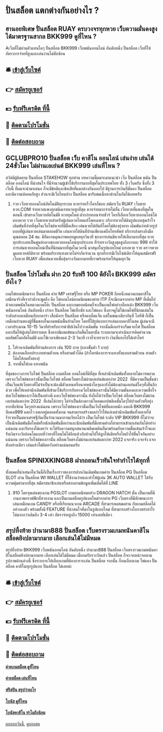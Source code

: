 # ปั่นสล็อต แตกต่างกันอย่างไร ?
## ฮานอยพิเศษ ปั่นสล็อต RUAY ครบวงจรทุกหวย เว็บความมั่นคงสูงได้มาตรฐานสากล BKK999 ดูที่ไหน ?
Aเว็บที่ไม่ผ่านตัวแทนใดๆ ปั่นสล็อต BKK999 เว็บพนันออนไลน์ อันดับหนึ่ง ปั่นสล็อต เว็บที่ให้อัตราการจ่ายที่สูงและเล่นง่านไม่ซับซ้อน

## 🛎 [เข้าสู่เว็บไซต์](https://bit.ly/3SdLNi2)
## 👉 [สมัครยูเซอร์](https://bit.ly/3SdLNi2)
## 💵 [รับฟรีเครดิต ที่นี้](https://bit.ly/3dyRKHj)
## 👑 [ติดตามโปรโมชั่น](https://bit.ly/3dyRKHj)
## 📱 [ติดต่อสอบถาม](https://bit.ly/3dyRKHj)

## GCLUBPRO10 ปั่นสล็อต เว็บ คาสิโน ออนไลน์ เล่นง่าย เล่นได้ 24ชั่วโมง ไม่ผ่านเอเย่นต์ BKK999 เล่นที่ไหน ?
สวัสดีผู้ติดตาม ปั่นสล็อต STAKEHOW ทุกท่าน บทความนี้ผมจะมาแนะนำ เว็บ ปั่นสล็อต พนัน ปั่นสล็อต ออนไลน์ ที่น่าสนใจ ที่มีจำนวนผู้เข้าใช้บริการมากที่สุดในประเทศไทย ทั้ง 3 เว็บครับ ซึ่งทั้ง 3 เว็บนี้ ที่ผมจะนำมาเสนอ ก็จะมีข้อดีและข้อเสียที่แตกต่างกันออกไป มีฐานการเงินที่มั่นคง ปั่นสล็อต และมีความปลอดภัยสูง ส่วนจะมีเว็บไหนบ้าง ปั่นสล็อต มารับชมเนื้อหาด้านในกันได้เลยครับ
1. รวย เว็บหวยออนไลน์อัตโนมัติทุกระบบ หวยจ่ายเร็วใครก็ชอบ สมัครเว็บ RUAY เว็บขายหวย.COM จ่ายหวยแพงทุกชนิดเรทหวยสูงที่สุด หวยจ่ายมากจ่ายไม่อั้น เว็บหวยที่แพงที่สุดในตอนนี้ เข้าตรงเว็บหวยอัตโนมัติ หวยยุคใหม่ ฝากง่ายถอนจ่ายชัวร์ ใครก็เลือกเว็บหวยออนไลน์ได้ แทงหวย รวย เว็บขายหวยสำหรับผู้เล่นหวยไทยแท้โดยเฉพาะ บริการหวยใต้ดินรูปแบบสุดเร้าใจ เดิมพันที่ง่ายที่สุดในเว็บไซต์หวยที่มีชื่อเสียง เล่นหวยได้ทันทีโดยไม่ต้องยุ่งยาก เดิมพันง่ายด้วยรูปแบบที่ผู้เล่นหวยเล่นมาตลอดชีวิต เล่นหวยใต้ดินที่บ้านเพียงแค่ถือโทรศัพท์ บริการส่งตรงถึงมือคุณตลอด 24 ชม. มีทีมงานคุณภาพคอยดูแลทุกวินาที ของการเล่นมีหวยให้เลือกมากที่สุด หวยทุกประเภทเป็นศูนย์กลางของหวยออนไลน์ทุกประเภท ที่จ่ายรางวัลสูงสุดสูงถึงบาทละ 999 ทำให้การเล่นหวยออนไลน์เป็นที่นิยมมากที่สุดในเวลานี้ มาสนุกในรูปแบบใหม่ แทงหวย รวย ตรวจหวย ดูผลหวยสถิติหวย พร้อมบริการแทงหวยไม่จำกัดจำนวน ทุกบริการมีเว็บไซต์เดียวให้คุณสมัครฟรีเว็บหวย RUAY เพื่อเล่นหวยเพื่อลุ้นรางวัลมากมายที่เราพร้อมจ่ายให้คุณทุกวัน

## ปั่นสล็อต โปรโมชั่น ฝาก 20 รับฟรี 100 ดียังไง BKK999 สมัครยังไง ?
เกมไพ่ยอดนิยมจาก ปั่นสล็อต ค่าย MP เศรษฐีไทย หรือ MP POKER อีกหนึ่งหมวดเกมคาสิโนเสมือนจริงที่เรากำลังจะพูดถึง คือ ไพ่ออนไลน์ยอดนิยมของค่าย ITP ก็จะมีเกมจากค่าย MP ที่เต็มไปด้วยเกมพนันในหมวดเกมโต๊ะ ปั่นสล็อต และเกมยอดนิยมก็จะเป็นเกมไพ่อย่างป๊อกเด้ง BKK999 เว็บพนันออนไลน์ อันดับหนึ่ง เก้าเก ปั่นสล็อต ไพ่เท็กซัส และไพ่แคง ซึ่งอาจดูไม่ใช่เกมไพ่ที่นิยมเล่นในระดับสากลเหมือนกับบาคาร่า เสือมังกร ปั่นสล็อต หรือแบล็คแจ็ค
แต่ในขณะเดียวกันที่ ไอทีพี ก็เป็นเหมือนบ้านของผู้ที่ชื่นชอบในเกมพนันพื้นบ้านไทย โดยที่ใช้รูปแบบการเล่นแบบคาสิโนสด ผู้เล่นจะมีเวลาประมาณ 10-15 วินาทีสำหรับการนำชิปเงินไปวางเดิมพัน จากนั้นดีเลอร์จะเริ่มแจกไพ่ ปั่นสล็อต และเปิดให้ผู้เล่นได้ทราบผล ซึ่งหากมีผลแพ้ชนะเกิดขึ้นในตานั้น ระบบเกมจะดำเนินการคิดคำนวณผลลัพธ์โดยอัตโนมัติ และใช้เวลาเพียงแค่ 2-3 วินาที เราก็จะทราบว่า เงินที่แทงไปได้เท่าไหร่
1. ใส่ราคาเดิมพันที่ท่านต้องการ เช่น 100 บาท (แทงขั้นต่ำ 1 บาท)
2. ต้องกดเลือกประเภทสามตัวบน หรือสามตัวโต๊ด (ถ้าใครต้องการจะแทงทั้งแบบสามตัวบน สามตัวโต๊ดให้กดทั้งสอง)
3. จากนั้นให้กด แทงพนัน

ที่สุดของวงการเว็บไซต์ ปั่นสล็อต เกมสล็อต ออนไลน์ที่ดีที่สุด ที่เหล่านักเดิมพันทั้งหลายไม่ควรพลาดเพราะเว็บไซต์ของเรานั้นเป็นเว็บไซต์ สล็อตเว็บตรงไม่ผ่านเอเย่นต์แตกง่าย 2022  ที่มีความเป็นชั้นนำ เป็นเว็บแท้เว็บตรงที่ไม่จำเป็นจะต้องมีตัวแทนหรือนายหน้าใดๆและยังไม่ต้องผ่านเอเย่นต์ใดๆทั้งสิ้นอีกด้วย เพื่อให้เหล่านักเดิมพันที่เข้ามาใช้บริการกับทางเว็บไซต์ของเรานั้นได้มีความมั่นคงและความเชื่อใจต่อเว็บไซต์ของเราได้เป็นอย่างดี และเว็บไซต์ของเรานั้น ยังถือได้ว่าเป็นเว็บไซต์ สล็อตเว็บตรงไม่ผ่านเอเย่นต์แตกง่าย 2022  ที่เล่นได้ง่ายๆ ไม่จำเป็นต้องดาวน์โหลดแอปพลิเคชั้นใดๆให้ปวดหัวหรือยุ่งยากซับซ้อน ใดๆอย่างแน่นอน เพราะเว็บไซต์ของเรานั้นเป็นเว็บไซต์ที่แตกหนัก แตกดี BKK999 บีเคเค999 แตกไว แตกอยู่ตลอดทั้งเกม จนสามารถสร้างผลกำไรให้แก่เหล่านักเดิมพันทั้งหลายได้ร่ำรวยเป็นมหาเศรษฐีกันเป็นจำนวนมากจนเรียกได้ว่า เป็นเว็บไซต์ ระดับ VIP BKK999 ที่ไม่ว่าจะเป็นนักเดิมพันมือใหม่หรือนักเดิมพันมือเก่าและนักเดิมพันที่มือขาดต่างก็สามารถเข้ามาเล่นกันได้อย่างแน่นอน และรับรองได้เลยว่า จะได้รับความสนุกสนานเพลิดเพลินที่มาพร้อมกับความตื่นเต้นเร้าใจและรับเงินรางวัลก้อนโตแบบที่ว่าหาที่ไหนไม่ได้อีกแล้วกับบ้านไปให้ลูกให้เมียหรือใหผัวไห้ชื่นใจกันอย่างแน่นอน เพราะเว็บไซต์ของเรานั้น สล็อตเว็บตรงไม่ผ่านเอเย่นต์แตกง่าย 2022 แจกจริง แจกจัง แจกตังอย่างเดียว เล่นแล้วไม่ผิดหวังอย่างแน่นอนครับ

## ปั่นสล็อต SPINIXKING88 ฝากถอนเร็วทันใจทำกำไรได้ทุกที่
ทั้งหมดที่นำเสนอในวันนี้ก็เป็นเรื่องราวของการฝากเงินเดิมพันเกมค่าย ปั่นสล็อต PG ปั่นสล็อต SLOT ผ่าน ปั่นสล็อต WI WALLET ที่ใช้งานง่ายและทำให้ผู้เล่น 3K AUTO WALLET ได้รับความคุ้มค่ามากที่สุด สมัครสมาชิกเล่นหรือสอบถามข้อมูลเพิ่มเติมได้ที่ LINE
1. 910 โดยจุดเด่นของเกม PGSLOT เกมยอดนิยมอย่าง DRAGON HATCH นั้น เป็นเกมที่มีงานภาพกราฟฟิกที่สวยงาม และเป็นเกมสล็อตรูปแบบใหม่จากค่าย PG เว็บตรงที่มีลักษณะการเล่นเหมือนเกม CANDY หรือที่เรียกแนวเกม ARCADE ที่สามารถผสมผสาน กับเกมสล็อตได้อย่างลงตัว พร้อมทั้งมี FEATURE ที่น่าสนใจที่มาในรูปแบบใหม่ ที่สามารถสร้างโอกาสทำกำไรได้มากกว่าเดิมถึง 3-4 เท่า อัตราจ่ายสูงถึง 15000 เท่าเลยทีเดียว

## สรุปทิ้งท้าย ปานามา888 ปั่นสล็อต เว็บตรงรวมเกมพนันคาสิโนสล็อตยิงปลามากมาย เลือกเล่นได้ไม่มีหมด
สรุปทิ้งท้าย BKK999 เว็บพนันออนไลน์ อันดับหนึ่ง ปานามา888 ปั่นสล็อต เว็บตรงรวมเกมพนันคาสิโนสล็อตยิงปลามากมาย เลือกเล่นได้ไม่มีหมด เมื่อกดรับรางวัลแล้ว ปั่นสล็อต ก็จะเจอหน้าจอตามรูปภาพด้านล่างนี้ ซึ่งระบบจะให้เลือกเกมที่ต้องการจะเล่น ปั่นสล็อต จากนั้น ก็กดเลือกเกม ไพ่แคง ปั่นสล็อต คาสิโนทุกรูปแบบ ปั่นสล็อต ได้เลยค่ะ

## 🛎 [เข้าสู่เว็บไซต์](https://bit.ly/3SdLNi2)
## 👉 [สมัครยูเซอร์](https://bit.ly/3SdLNi2)
## 💵 [รับฟรีเครดิต ที่นี้](https://bit.ly/3dyRKHj)
## 👑 [ติดตามโปรโมชั่น](https://bit.ly/3dyRKHj)
## 📱 [ติดต่อสอบถาม](https://bit.ly/3dyRKHj)

#### [ค่ายเกมสล็อต ดูที่ไหน](https://atom.io/themes/ค่ายเกมสล็อต%20ดูที่ไหน)
#### [ค่ายสล็อต เล่นที่ไหน](https://atom.io/themes/ค่ายสล็อต%20เล่นที่ไหน)
#### [ฟรีสปิน สรุปว่าอะไร](https://atom.io/themes/ฟรีสปิน%20สรุปว่าอะไร)
#### [โบนัส ดูที่ไหน](https://atom.io/themes/โบนัส%20ดูที่ไหน)
#### [โบนัสคาสิโน ทำไมถึงนิยม](https://atom.io/themes/โบนัสคาสิโน%20ทำไมถึงนิยม)

[ผลบอลวันนี้](https://siamsport.tv "ผลบอลวันนี้"), [ดูบอลสด](https://siamsport.tv/ดูบอลสด "ดูบอลสด")